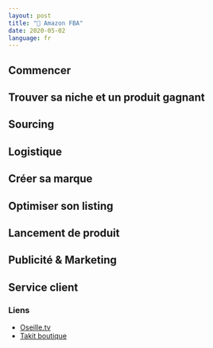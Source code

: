 ```yaml
---
layout: post
title: "🛒 Amazon FBA"
date: 2020-05-02
language: fr
---
```


## Commencer

## Trouver sa niche et un produit gagnant

## Sourcing

## Logistique

## Créer sa marque

## Optimiser son listing

## Lancement de produit

## Publicité & Marketing

## Service client

### Liens

- [Oseille.tv](https://oseille.tv/formation/)
- [Takit boutique](https://www.amazon.fr/stores/Takit/page/32B2259F-A5C6-4678-891D-31B571C2D069)
